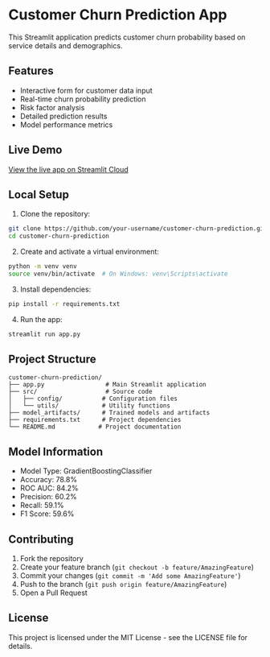 # Customer Churn Prediction App

This Streamlit application predicts customer churn probability based on service details and demographics.

## Features

- Interactive form for customer data input
- Real-time churn probability prediction
- Risk factor analysis
- Detailed prediction results
- Model performance metrics

## Live Demo

[View the live app on Streamlit Cloud](https://your-app-name.streamlit.app)

## Local Setup

1. Clone the repository:
```bash
git clone https://github.com/your-username/customer-churn-prediction.git
cd customer-churn-prediction
```

2. Create and activate a virtual environment:
```bash
python -m venv venv
source venv/bin/activate  # On Windows: venv\Scripts\activate
```

3. Install dependencies:
```bash
pip install -r requirements.txt
```

4. Run the app:
```bash
streamlit run app.py
```

## Project Structure

```
customer-churn-prediction/
├── app.py                 # Main Streamlit application
├── src/                   # Source code
│   ├── config/           # Configuration files
│   └── utils/            # Utility functions
├── model_artifacts/      # Trained models and artifacts
├── requirements.txt      # Project dependencies
└── README.md            # Project documentation
```

## Model Information

- Model Type: GradientBoostingClassifier
- Accuracy: 78.8%
- ROC AUC: 84.2%
- Precision: 60.2%
- Recall: 59.1%
- F1 Score: 59.6%

## Contributing

1. Fork the repository
2. Create your feature branch (`git checkout -b feature/AmazingFeature`)
3. Commit your changes (`git commit -m 'Add some AmazingFeature'`)
4. Push to the branch (`git push origin feature/AmazingFeature`)
5. Open a Pull Request

## License

This project is licensed under the MIT License - see the LICENSE file for details. 